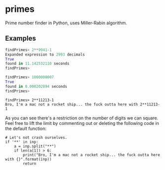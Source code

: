 # primes
Prime number finder in Python, uses Miller-Rabin algorithm.

## Examples
```python
findPrimes> 2**9941-1
Expanded expression to 2993 decimals
True
found in 11.142532110 seconds
findPrimes>
```

```python
findPrimes> 1000000007
True
found in 0.000202894 seconds
findPrimes> 
```

```
findPrimes> 2**11213-1
Bro, I'm a mac not a rocket ship... the fuck outta here with 2**11213-1
```
As you can see there's a restriction on the number of digits we can square. 
Feel free to lift the limit by commenting out or deleting the following code in the default function:

```
# Let's not crash ourselves.    
if '**' in inp:
    a = inp.split("**")
    if len(a[1]) > 6:
        print("Bro, I'm a mac not a rocket ship... the fuck outta here with {}".format(inp))
        return
```
